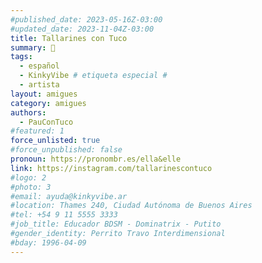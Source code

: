 ```yaml
---
#published_date: 2023-05-16Z-03:00
#updated_date: 2023-11-04Z-03:00
title: Tallarines con Tuco
summary: 🐸
tags:
  - español
  - KinkyVibe # etiqueta especial #
  - artista
layout: amigues
category: amigues
authors:
  - PauConTuco
#featured: 1
force_unlisted: true
#force_unpublished: false
pronoun: https://pronombr.es/ella&elle
link: https://instagram.com/tallarinescontuco
#logo: 2
#photo: 3
#email: ayuda@kinkyvibe.ar
#location: Thames 240, Ciudad Autónoma de Buenos Aires
#tel: +54 9 11 5555 3333
#job_title: Educador BDSM - Dominatrix - Putito
#gender_identity: Perrito Travo Interdimensional
#bday: 1996-04-09
---
```

